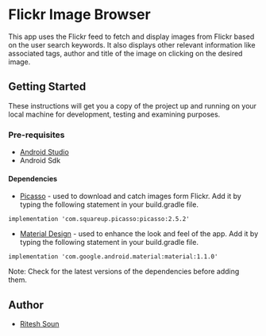 # Flickr Image Browser

This app uses the Flickr feed to fetch and display images from Flickr based on the user search keywords. It also displays other relevant information like associated tags, author and title of the image on clicking on the desired image.

## Getting Started

These instructions will get you a copy of the project up and running on your local machine for development, testing and examining purposes. 

### Pre-requisites

* [Android Studio](https://developer.android.com/studio/?gclid=CjwKCAjwm_P5BRAhEiwAwRzSO-kngmGcB0kQsBo-ZzUP4jkoQQB118LUtLDJ9symy2GjFia3T7IUMBoCbK0QAvD_BwE&gclsrc=aw.ds)
* Android Sdk

#### Dependencies

* [Picasso](https://square.github.io/picasso/) - used to download and catch images form Flickr. Add it by typing the following statement in your build.gradle file.

```
implementation 'com.squareup.picasso:picasso:2.5.2'
```

* [Material Design](https://material.io/develop/android/docs/getting-started) - used to enhance the look and feel of the app. Add it by typing the following statement in your build.gradle file.

```
implementation 'com.google.android.material:material:1.1.0'
```

Note: Check for the latest versions of the dependencies before adding them.

## Author
* [Ritesh Soun](https://github.com/sounritesh)